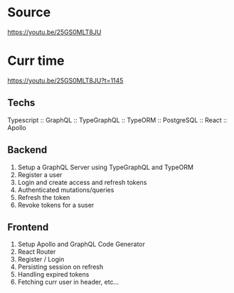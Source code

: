 # Source

https://youtu.be/25GS0MLT8JU

# Curr time

https://youtu.be/25GS0MLT8JU?t=1145

## Techs

Typescript :: GraphQL :: TypeGraphQL :: TypeORM :: PostgreSQL :: React :: Apollo

## Backend

1. Setup a GraphQL Server using TypeGraphQL and TypeORM
1. Register a user
1. Login and create access and refresh tokens
1. Authenticated mutations/queries
1. Refresh the token
1. Revoke tokens for a suser

## Frontend

1. Setup Apollo and GraphQL Code Generator
1. React Router
1. Register / Login
1. Persisting session on refresh
1. Handling expired tokens
1. Fetching curr user in header, etc...

